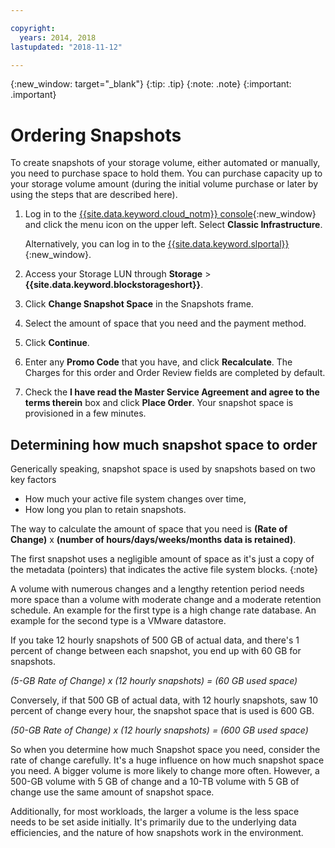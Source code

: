 ```yaml
---

copyright:
  years: 2014, 2018
lastupdated: "2018-11-12"

---
```

{:new_window: target="_blank"}
{:tip: .tip}
{:note: .note}
{:important: .important}

# Ordering Snapshots

To create snapshots of your storage volume, either automated or manually, you need to purchase space to hold them. You can purchase capacity up to your storage volume amount (during the initial volume purchase or later by using the steps that are described here).

1. Log in to the [{{site.data.keyword.cloud_notm}} console](https://console.bluemix.net/catalog/){:new_window} and click the menu icon on the upper left. Select **Classic Infrastructure**.

   Alternatively, you can log in to the [{{site.data.keyword.slportal}}](https://control.softlayer.com/){:new_window}.
2. Access your Storage LUN through **Storage** >**{{site.data.keyword.blockstorageshort}}**.
2. Click **Change Snapshot Space** in the Snapshots frame.
3. Select the amount of space that you need and the payment method.
4. Click **Continue**.
5. Enter any **Promo Code** that you have, and click **Recalculate**. The Charges for this order and Order Review fields are completed by default.
6. Check the **I have read the Master Service Agreement and agree to the terms therein** box and click **Place Order**. Your snapshot space is provisioned in a few minutes.

## Determining how much snapshot space to order

Generically speaking, snapshot space is used by snapshots based on two key factors
- How much your active file system changes over time,
- How long you plan to retain snapshots.  

The way to calculate the amount of space that you need is **(Rate of Change)** x **(number of hours/days/weeks/months data is retained)**.

The first snapshot uses a negligible amount of space as it's just a copy of the metadata (pointers) that indicates the active file system blocks.
{:note}

A volume with numerous changes and a lengthy retention period needs more space than a volume with moderate change and a moderate retention schedule. An example for the first type is a high change rate database. An example for the second type is a VMware datastore.

If you take 12 hourly snapshots of 500 GB of actual data, and there's 1 percent of change between each snapshot, you end up with 60 GB for snapshots.

*(5-GB Rate of Change) x (12 hourly snapshots) = (60 GB used space)*

Conversely, if that 500 GB of actual data, with 12 hourly snapshots, saw 10 percent of change every hour, the snapshot space that is used is 600 GB.

*(50-GB Rate of Change) x (12 hourly snapshots) = (600 GB used space)*

So when you determine how much Snapshot space you need, consider the rate of change carefully. It's a huge influence on how much snapshot space you need. A bigger volume is more likely to change more often. However, a 500-GB volume with 5 GB of change and a 10-TB volume with 5 GB of change use the same amount of snapshot space.

Additionally, for most workloads, the larger a volume is the less space needs to be set aside initially. It's primarily due to the underlying data efficiencies, and the nature of how snapshots work in the environment.
